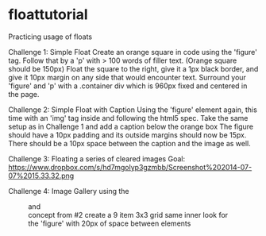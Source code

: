 floattutorial
=============

Practicing usage of floats

Challenge 1: Simple Float
Create an orange square in code using the 'figure' tag. Follow that by a 'p' with > 100 words of filler text.
(Orange square should be 150px)
Float the square to the right, give it a 1px black border, and give it 10px margin on any side that would encounter text.
Surround your 'figure' and 'p' with a .container div which is 960px fixed and centered in the page.

Challenge 2: Simple Float with Caption
Using the 'figure' element again, this time with an 'img' tag inside and following the html5 spec. Take the same setup as in Challenge 1 and add a caption below the orange box The figure should have a 10px padding and its outside margins should now be 15px.
There should be a 10px space between the caption and the image as well.

Challenge 3: Floating a series of cleared images
Goal: https://www.dropbox.com/s/hd7mgolyp3gzmbb/Screenshot%202014-07-07%2015.33.32.png

Challenge 4: Image Gallery
using the <figure> and <figcaption> concept from #2
create a 9 item 3x3 grid
same inner look for the 'figure' with 20px of space between elements
